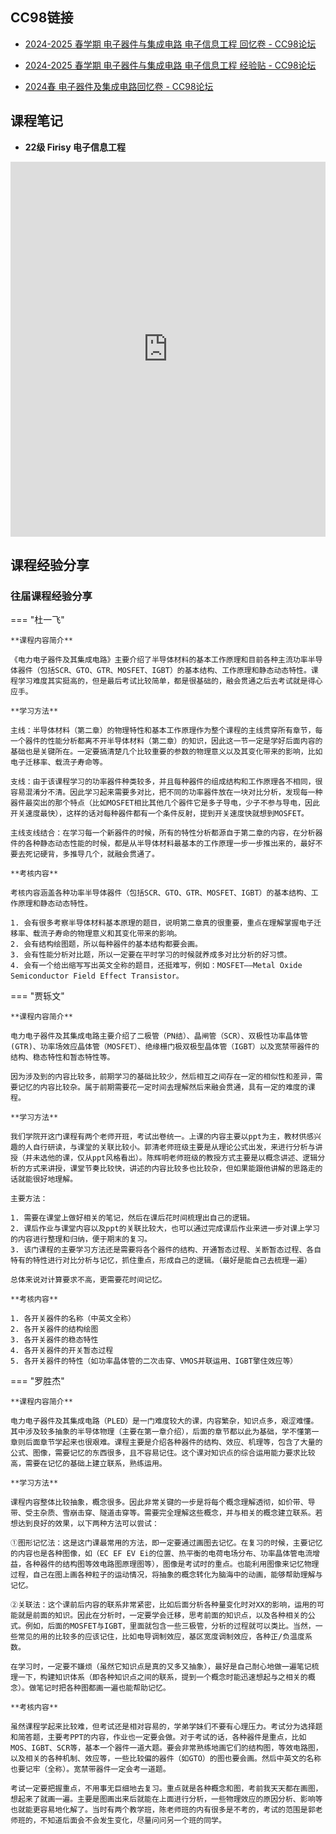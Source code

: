 ## CC98链接

* [2024-2025 春学期 电子器件与集成电路 电子信息工程 回忆卷 - CC98论坛](https://www.cc98.org/topic/6167041)

* [2024-2025 春学期 电子器件与集成电路 电子信息工程 经验贴 - CC98论坛](https://www.cc98.org/topic/6221664)

* [2024春 电子器件及集成电路回忆卷 - CC98论坛](https://www.cc98.org/topic/5921747)

## 课程笔记

* **22级 Firisy 电子信息工程** 

<iframe src="http://file.eestudy-place.com/files/files/专业必修课/电子信息工程/电力电子器件及其集成电路/电子器件复习.pdf" width="100%" height="600px" style="border: none;">
This browser does not support PDFs
</iframe>


## 课程经验分享

### 往届课程经验分享 
=== "杜一飞"

	**课程内容简介**
	
	《电力电子器件及其集成电路》主要介绍了半导体材料的基本工作原理和目前各种主流功率半导体器件（包括SCR、GTO、GTR、MOSFET、IGBT）的基本结构、工作原理和静态动态特性。课程学习难度其实挺高的，但是最后考试比较简单，都是很基础的，融会贯通之后去考试就是得心应手。
	
	**学习方法**
		
	主线：半导体材料（第二章）的物理特性和基本工作原理作为整个课程的主线贯穿所有章节，每一个器件的性能分析都离不开半导体材料（第二章）的知识，因此这一节一定是学好后面内容的基础也是关键所在。一定要搞清楚几个比较重要的参数的物理意义以及其变化带来的影响，比如电子迁移率、载流子寿命等。
	
	支线：由于该课程学习的功率器件种类较多，并且每种器件的组成结构和工作原理各不相同，很容易混淆分不清。因此学习起来需要多对比，把不同的功率器件放在一块对比分析，发现每一种器件最突出的那个特点（比如MOSFET相比其他几个器件它是多子导电，少子不参与导电，因此开关速度最快），这样的话对每种器件都有一个条件反射，提到开关速度快就想到MOSFET。
	
	主线支线结合：在学习每一个新器件的时候，所有的特性分析都源自于第二章的内容，在分析器件的各种静态动态性能的时候，都是从半导体材料最基本的工作原理一步一步推出来的，最好不要去死记硬背，多推导几个，就融会贯通了。
	
	**考核内容**
		
	考核内容涵盖各种功率半导体器件（包括SCR、GTO、GTR、MOSFET、IGBT）的基本结构、工作原理和静态动态特性。
	
	1. 会有很多考察半导体材料基本原理的题目，说明第二章真的很重要，重点在理解掌握电子迁移率、载流子寿命的物理意义和其变化带来的影响。
	2. 会有结构绘图题，所以每种器件的基本结构都要会画。
	3. 会有性能分析对比题，所以一定要在平时学习的时候就养成多对比分析的好习惯。
	4. 会有一个给出缩写写出英文全称的题目，还挺难写，例如：MOSFET——Metal Oxide Semiconductor Field Effect Transistor。

=== "贾轹文"

	**课程内容简介**
	
	电力电子器件及其集成电路主要介绍了二极管（PN结）、晶闸管（SCR）、双极性功率晶体管(GTR)、功率场效应晶体管（MOSFET）、绝缘栅门极双极型晶体管（IGBT）以及宽禁带器件的结构、稳态特性和暂态特性等。
	
	因为涉及到的内容比较多，前期学习的基础比较少，然后相互之间存在一定的相似性和差异，需要记忆的内容比较杂。属于前期需要花一定时间去理解然后来融会贯通，具有一定的难度的课程。
	
	**学习方法**
		
	我们学院开这门课程有两个老师开班，考试出卷统一。上课的内容主要以ppt为主，教材供感兴趣的人自行研读，与课堂的关联比较小。郭清老师班级主要是从理论公式出发，来进行分析与讲授（并未选他的课，仅从ppt风格看出）。陈辉明老师班级的教授方式主要是以概念讲述、逻辑分析的方式来讲授，课堂节奏比较快，讲述的内容比较多也比较杂，但如果能跟他讲解的思路走的话就能很好地理解。
	
	主要方法：
	
	1. 需要在课堂上做好相关的笔记，然后在课后花时间梳理出自己的逻辑。
	2. 课后作业与课堂内容以及ppt的关联比较大，也可以通过完成课后作业来进一步对课上学习的内容进行整理和归纳，便于期末的复习。
	3. 该门课程的主要学习方法还是需要将各个器件的结构、开通暂态过程、关断暂态过程、各自特有的特性进行对比分析与记忆，抓住重点，形成自己的逻辑。（最好是能自己去梳理一遍）
	
	总体来说对计算要求不高，更需要花时间记忆。
	
	**考核内容**
	
	1. 各开关器件的名称（中英文全称）
	2. 各开关器件的结构绘图
	3. 各开关器件的稳态特性
	4. 各开关器件的开关暂态过程
	5. 各开关器件的特性（如功率晶体管的二次击穿、VMOS并联运用、IGBT擎住效应等）

=== "罗胜杰"
	
	**课程内容简介**
		
	电力电子器件及其集成电路（PLED）是一门难度较大的课，内容繁杂，知识点多，艰涩难懂。其中涉及较多抽象的半导体物理（主要在第一章介绍），后面的章节都以此为基础，学不懂第一章则后面章节学起来也很艰难。课程主要是介绍各种器件的结构、效应、机理等，包含了大量的公式、图像，需要记忆的东西很多，且不容易记住。这个课对知识点的综合运用能力要求比较高，需要在记忆的基础上建立联系，熟练运用。
	
	**学习方法**
		
	课程内容整体比较抽象，概念很多。因此非常关键的一步是将每个概念理解透彻，如价带、导带、受主杂质、雪崩击穿、隧道击穿等。需要完全理解这些概念，并与相关的概念建立联系。若想达到良好的效果，以下两种方法可以尝试：
	
	①图形记忆法：这是这门课最常用的方法，即一定要通过画图去记忆。在复习的时候，主要记忆的内容也是各种图像，如（EC EF EV Ei的位置、热平衡的电荷电场分布、功率晶体管电流增益，各种器件的结构图等效电路图原理图等），图像是考试时的重点。也能利用图像来记忆物理过程，自己在图上画各种粒子的运动情况，将抽象的概念转化为脑海中的动画，能够帮助理解与记忆。
	
	②关联法：这个课前后内容的联系非常紧密，比如后面分析各种量变化时对XX的影响，运用的可能就是前面的知识。因此在分析时，一定要学会迁移，思考前面的知识点，以及各种相关的公式。例如，后面的MOSFET与IGBT，里面就包含一些三极管，分析的过程就可以类比。当然，一些常见的用的比较多的应该记住，比如电导调制效应，基区宽度调制效应，各种正/负温度系数。
	
	在学习时，一定要不嫌烦（虽然它知识点是真的又多又抽象），最好是自己耐心地做一遍笔记梳理一下，构建知识体系（即各种知识点之间的联系，提到一个概念时能迅速想起与之相关的概念）。做笔记时把各种图都画一遍也能帮助记忆。
	
	**考核内容**
		
	虽然课程学起来比较难，但考试还是相对容易的，学弟学妹们不要有心理压力。考试分为选择题和简答题，主要考PPT的内容，作业也一定要会做。对于考试的话，各种器件是重点，比如MOS、IGBT、SCR等，基本一个器件一道大题。要会非常熟练地画它们的结构图，等效电路图，以及相关的各种机制、效应等，一些比较偏的器件（如GTO）的图也要会画。然后中英文的名称也要记牢（全称）。宽禁带器件一定会考一道题。
	
	考试一定要把握重点，不用事无巨细地去复习。重点就是各种概念和图，考前我天天都在画图，想起来了就画一遍。主要是图画出来后就能在上面进行分析，一些物理效应的原因分析、影响等也就能更容易地化解了。当时有两个教学班，陈老师班的内有很多是不考的，考试的范围是郭老师班的，不知道后面会不会发生变化，尽量问问另一个班的同学。